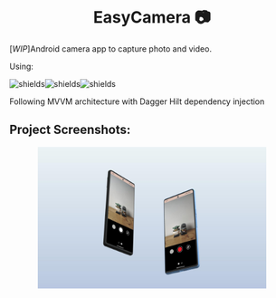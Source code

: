 <h1 align="center" id="title">EasyCamera 📷</h1>

<p id="description">[<i>WIP</i>]Android camera app to capture photo and video.</p>

<p id="techno">Using:</p>
<p align="left"><img src="https://img.shields.io/static/v1?style=for-the-badge&amp;message=Jetpack+Compose&amp;color=4285F4&amp;logo=Jetpack+Compose&amp;logoColor=FFFFFF&amp;label=" alt="shields"><img src="https://img.shields.io/static/v1?style=for-the-badge&amp;message=CameraX&amp;color=252525&amp;logo=CameraX&amp;logoColor=FFFFFF&amp;label" alt="shields"><img src="https://img.shields.io/static/v1?style=for-the-badge&amp;message=Kotlin&amp;color=7F52FF&amp;logo=Kotlin&amp;logoColor=FFFFFF&amp;label=" alt="shields"></p>
<p id="architecture">Following MVVM architecture with Dagger Hilt dependency injection</p>

<h2>Project Screenshots:</h2>

<p align="center">
<img src="https://github.com/mrxx0/easycamera/blob/main/data/mockup_easycamera.jpg" alt="project-screenshot" width="80%" height="80%/">
</p>
